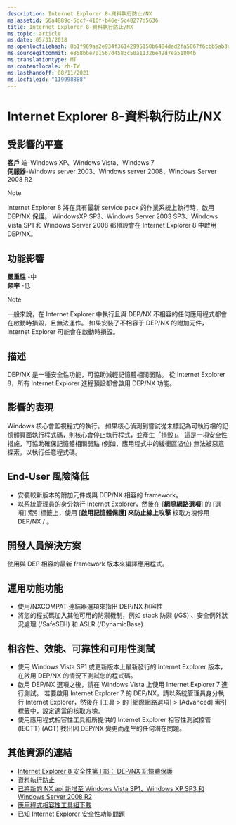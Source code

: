 ```yaml
---
description: Internet Explorer 8-資料執行防止/NX
ms.assetid: 56a4889c-5dcf-416f-b46e-5c48277d5636
title: Internet Explorer 8-資料執行防止/NX
ms.topic: article
ms.date: 05/31/2018
ms.openlocfilehash: 8b1f969aa2e934f36142995150b6484dad2fa5067f6cbb5ab3a947055af375ed
ms.sourcegitcommit: e858bbe701567d4583c50a11326e42d7ea51804b
ms.translationtype: MT
ms.contentlocale: zh-TW
ms.lasthandoff: 08/11/2021
ms.locfileid: "119998888"
---
```

# <a name="internet-explorer-8---data-execution-protectionnx"></a>Internet Explorer 8-資料執行防止/NX

## <a name="affected-platforms"></a>受影響的平臺

 **客戶** 端-Windows XP、Windows Vista、Windows 7  
**伺服器**-Windows server 2003、Windows server 2008、Windows Server 2008 R2  










> [!Note]  
> Internet Explorer 8 將在具有最新 service pack 的作業系統上執行時，啟用 DEP/NX 保護。 WindowsXP SP3、Windows Server 2003 SP3、Windows Vista SP1 和 Windows Server 2008 都預設會在 Internet Explorer 8 中啟用 DEP/NX。

 

## <a name="feature-impact"></a>功能影響

**嚴重性** -中  
**頻率** -低  

> [!Note]  
> 一般來說，在 Internet Explorer 中執行且與 DEP/NX 不相容的任何應用程式都會在啟動時損毀，且無法運作。 如果安裝了不相容于 DEP/NX 的附加元件，Internet Explorer 可能會在啟動時損毀。

 

## <a name="description"></a>描述

DEP/NX 是一種安全性功能，可協助減輕記憶體相關弱點。 從 Internet Explorer 8，所有 Internet Explorer 進程預設都會啟用 DEP/NX 功能。

## <a name="manifestation-of-impact"></a>影響的表現

Windows 核心會監視程式的執行。 如果核心偵測到嘗試從未標記為可執行檔的記憶體頁面執行程式碼，則核心會停止執行程式，並產生「損毀」。 這是一項安全性措施，可協助確保記憶體相關弱點 (例如，應用程式中的緩衝區溢位) 無法被惡意探索，以執行任意程式碼。

## <a name="end-user-mitigation"></a>End-User 風險降低

-   安裝較新版本的附加元件或與 DEP/NX 相容的 framework。
-   以系統管理員的身分執行 Internet Explorer，然後在 [**網際網路選項**] 的 [選項] 索引標籤上，使用 [**啟用記憶體保護] 來防止線上攻擊** 核取方塊停用 DEP/NX  /   。

## <a name="developer-solution"></a>開發人員解決方案

使用與 DEP 相容的最新 framework 版本來編譯應用程式。

## <a name="leveraging-feature-capabilities"></a>運用功能功能

-   使用/NXCOMPAT 連結器選項來指出 DEP/NX 相容性
-   將您的程式碼加入其他可用的防禦機制，例如 stack 防禦 (/GS) 、安全例外狀況處理 (/SafeSEH) 和 ASLR (/DynamicBase) 

## <a name="compatibility-performance-reliability-and-usability-testing"></a>相容性、效能、可靠性和可用性測試

-   使用 Windows Vista SP1 或更新版本上最新發行的 Internet Explorer 版本，在啟用 DEP/NX 的情況下測試您的程式碼。
-   啟用 DEP/NX 選項之後，請在 Windows Vista 上使用 Internet Explorer 7 進行測試。 若要啟用 Internet Explorer 7 的 DEP/NX，請以系統管理員身分執行 Internet Explorer，然後在 [工具 > 的 [網際網路選項] > [Advanced] 索引標籤中，設定適當的核取方塊。
-   使用應用程式相容性工具組所提供的 Internet Explorer 相容性測試控管 (IECTT)  (ACT) 找出因 DEP/NX 變更而產生的任何潛在問題。

## <a name="links-to-other-resources"></a>其他資源的連結

-   [Internet Explorer 8 安全性第 I 部： DEP/NX 記憶體保護](/archive/blogs/ie/)
-   [資料執行防止](../memory/data-execution-prevention.md)
-   [已將新的 NX api 新增至 Windows Vista SP1、Windows XP SP3 和 Windows Server 2008 R2](/archive/blogs/michael_howard/)
-   [應用程式相容性工具組下載](/windows-hardware/get-started/adk-install)
-   [已知 Internet Explorer 安全性功能問題](/previous-versions/windows/it-pro/windows-7/cc722079(v=ws.10))

 

 

